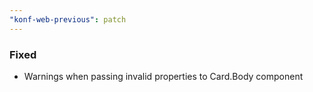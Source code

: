 ```yaml
---
"konf-web-previous": patch
---
```


### Fixed

- Warnings when passing invalid properties to Card.Body component
